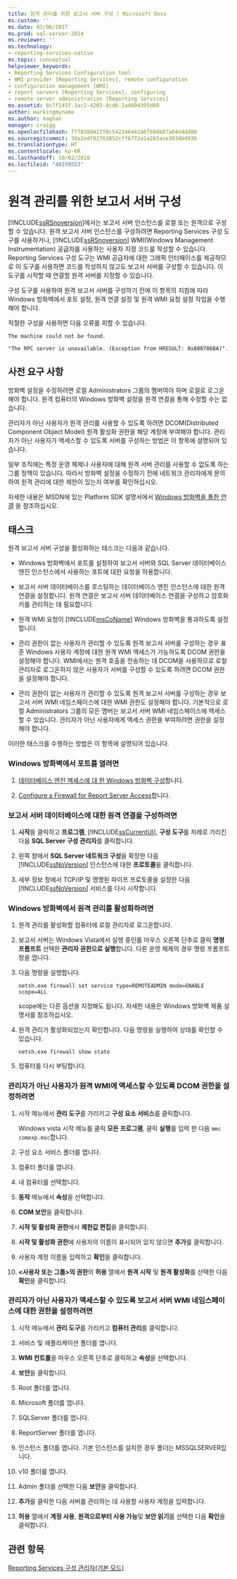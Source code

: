 ```yaml
---
title: 원격 관리를 위한 보고서 서버 구성 | Microsoft Docs
ms.custom: ''
ms.date: 03/06/2017
ms.prod: sql-server-2014
ms.reviewer: ''
ms.technology:
- reporting-services-native
ms.topic: conceptual
helpviewer_keywords:
- Reporting Services Configuration tool
- WMI provider [Reporting Services], remote configuration
- configuration management [WMI]
- report servers [Reporting Services], configuring
- remote server administration [Reporting Services]
ms.assetid: 8c7f145f-3ac2-4203-8cd6-2a4694395d09
author: markingmyname
ms.author: maghan
manager: craigg
ms.openlocfilehash: f778380427f0c542346442a6f694b87a04d4dd80
ms.sourcegitcommit: 3da2edf82763852cff6772a1a282ace3034b4936
ms.translationtype: HT
ms.contentlocale: ko-KR
ms.lasthandoff: 10/02/2018
ms.locfileid: "48159553"
---
```

# <a name="configure-a-report-server-for-remote-administration"></a>원격 관리를 위한 보고서 서버 구성
  [!INCLUDE[ssRSnoversion](../../includes/ssrsnoversion-md.md)]에서는 보고서 서버 인스턴스를 로컬 또는 원격으로 구성할 수 있습니다. 원격 보고서 서버 인스턴스를 구성하려면 Reporting Services 구성 도구를 사용하거나, [!INCLUDE[ssRSnoversion](../../includes/ssrsnoversion-md.md)] WMI(Windows Management Instrumentation) 공급자를 사용하는 사용자 지정 코드를 작성할 수 있습니다. Reporting Services 구성 도구는 WMI 공급자에 대한 그래픽 인터페이스를 제공하므로 이 도구를 사용하면 코드를 작성하지 않고도 보고서 서버를 구성할 수 있습니다. 이 도구를 시작할 때 연결할 원격 서버를 지정할 수 있습니다.  
  
 구성 도구를 사용하여 원격 보고서 서버를 구성하기 전에 이 항목의 지침에 따라 Windows 방화벽에서 포트 설정, 원격 연결 설정 및 원격 WMI 요청 설정 작업을 수행해야 합니다.  
  
 적절한 구성을 사용하면 다음 오류를 피할 수 있습니다.  
  
 `The machine could not be found.`  
  
 `"The RPC server is unavailable. (Exception from HRESULT: 0x800706BA)".`  
  
## <a name="prerequisites"></a>사전 요구 사항  
 방화벽 설정을 수정하려면 로컬 Administrators 그룹의 멤버여야 하며 로컬로 로그온해야 합니다. 원격 컴퓨터의 Windows 방화벽 설정을 원격 연결을 통해 수정할 수는 없습니다.  
  
 관리자가 아닌 사용자가 원격 관리를 사용할 수 있도록 하려면 DCOM(Distributed Component Object Model) 원격 활성화 권한을 해당 계정에 부여해야 합니다. 관리자가 아닌 사용자가 액세스할 수 있도록 서버를 구성하는 방법은 이 항목에 설명되어 있습니다.  
  
 일부 조직에는 특정 운영 체제나 사용자에 대해 원격 서버 관리를 사용할 수 없도록 하는 그룹 정책이 있습니다. 따라서 방화벽 설정을 수정하기 전에 네트워크 관리자에게 문의하여 원격 관리에 대한 제한이 있는지 여부를 확인하십시오.  
  
 자세한 내용은 MSDN에 있는 Platform SDK 설명서에서 [Windows 방화벽을 통한 연결](http://go.microsoft.com/fwlink/?LinkId=63615) 을 참조하십시오.  
  
## <a name="tasks"></a>태스크  
 원격 보고서 서버 구성을 활성화하는 태스크는 다음과 같습니다.  
  
-   Windows 방화벽에서 포트를 설정하여 보고서 서버와 SQL Server 데이터베이스 엔진 인스턴스에서 사용하는 포트에 대한 요청을 허용합니다.  
  
-   보고서 서버 데이터베이스를 호스팅하는 데이터베이스 엔진 인스턴스에 대한 원격 연결을 설정합니다. 원격 연결은 보고서 서버 데이터베이스 연결을 구성하고 암호화 키를 관리하는 데 필요합니다.  
  
-   원격 WMI 요청이 [!INCLUDE[msCoName](../../includes/msconame-md.md)] Windows 방화벽을 통과하도록 설정합니다.  
  
-   관리 권한이 없는 사용자가 관리할 수 있도록 원격 보고서 서버를 구성하는 경우 표준 Windows 사용자 계정에 대한 원격 WMI 액세스가 가능하도록 DCOM 권한을 설정해야 합니다. WMI에서는 원격 호출을 전송하는 데 DCOM을 사용하므로 로컬 관리자로 로그온하지 않은 사용자가 서버를 구성할 수 있도록 하려면 DCOM 권한을 설정해야 합니다.  
  
-   관리 권한이 없는 사용자가 관리할 수 있도록 원격 보고서 서버를 구성하는 경우 보고서 서버 WMI 네임스페이스에 대한 WMI 권한도 설정해야 합니다. 기본적으로 로컬 Administrators 그룹의 모든 멤버는 보고서 서버 WMI 네임스페이스에 액세스할 수 있습니다. 관리자가 아닌 사용자에게 액세스 권한을 부여하려면 권한을 설정해야 합니다.  
  
 이러한 태스크를 수행하는 방법은 이 항목에 설명되어 있습니다.  
  
### <a name="to-open-ports-in-windows-firewall"></a>Windows 방화벽에서 포트를 열려면  
  
1.  [데이터베이스 엔진 액세스에 대 한 Windows 방화벽 구성](../../database-engine/configure-windows/configure-a-windows-firewall-for-database-engine-access.md)합니다.  
  
2.  [Configure a Firewall for Report Server Access](configure-a-firewall-for-report-server-access.md)합니다.  
  
### <a name="to-configure-remote-connections-to-the-report-server-database"></a>보고서 서버 데이터베이스에 대한 원격 연결을 구성하려면  
  
1.  **시작**을 클릭하고 **프로그램**, [!INCLUDE[ssCurrentUI](../../includes/sscurrentui-md.md)], **구성 도구**를 차례로 가리킨 다음 **SQL Server 구성 관리자**를 클릭합니다.  
  
2.  왼쪽 창에서 **SQL Server 네트워크 구성**을 확장한 다음 [!INCLUDE[ssNoVersion](../../includes/ssnoversion-md.md)] 인스턴스에 대한 **프로토콜**을 클릭합니다.  
  
3.  세부 정보 창에서 TCP/IP 및 명명된 파이프 프로토콜을 설정한 다음 [!INCLUDE[ssNoVersion](../../includes/ssnoversion-md.md)] 서비스를 다시 시작합니다.  
  
### <a name="to-enable-remote-administration-in-windows-firewall"></a>Windows 방화벽에서 원격 관리를 활성화하려면  
  
1.  원격 관리를 활성화할 컴퓨터에 로컬 관리자로 로그온합니다.  
  
2.  보고서 서버는 Windows Vista에서 실행 중인를 마우스 오른쪽 단추로 클릭 **명령 프롬프트** 선택한 **관리자 권한으로 실행**합니다. 다른 운영 체제의 경우 명령 프롬프트 창을 엽니다.  
  
3.  다음 명령을 실행합니다.  
  
    ```  
    netsh.exe firewall set service type=REMOTEADMIN mode=ENABLE scope=ALL  
    ```  
  
     scope에는 다른 옵션을 지정해도 됩니다. 자세한 내용은 Windows 방화벽 제품 설명서를 참조하십시오.  
  
4.  원격 관리가 활성화되었는지 확인합니다. 다음 명령을 실행하여 상태를 확인할 수 있습니다.  
  
    ```  
    netsh.exe firewall show state  
    ```  
  
5.  컴퓨터를 다시 부팅합니다.  
  
### <a name="to-set-dcom-permissions-to-enable-remote-wmi-access-for-non-administrators"></a>관리자가 아닌 사용자가 원격 WMI에 액세스할 수 있도록 DCOM 권한을 설정하려면  
  
1.  시작 메뉴에서 **관리 도구**를 가리키고 **구성 요소 서비스**를 클릭합니다.  
  
     Windows vista 시작 메뉴를 클릭 **모든 프로그램**, 클릭 **실행**를 입력 한 다음 `mmc comexp.msc`합니다.  
  
2.  구성 요소 서비스 폴더를 엽니다.  
  
3.  컴퓨터 폴더를 엽니다.  
  
4.  내 컴퓨터를 선택합니다.  
  
5.  **동작** 메뉴에서 **속성**을 선택합니다.  
  
6.  **COM 보안**을 클릭합니다.  
  
7.  **시작 및 활성화 권한**에서 **제한값 편집**을 클릭합니다.  
  
8.  **시작 및 활성화 권한**에 사용자의 이름이 표시되어 있지 않으면 **추가**를 클릭합니다.  
  
9. 사용자 계정 이름을 입력하고 **확인**을 클릭합니다.  
  
10. **\<사용자 또는 그룹>의 권한**의 **허용** 열에서 **원격 시작** 및 **원격 활성화**를 선택한 다음 **확인**을 클릭합니다.  
  
### <a name="to-set-permissions-on-the-report-server-wmi-namespace-for-non-administrators"></a>관리자가 아닌 사용자가 액세스할 수 있도록 보고서 서버 WMI 네임스페이스에 대한 권한을 설정하려면  
  
1.  시작 메뉴에서 **관리 도구**를 가리키고 **컴퓨터 관리**를 클릭합니다.  
  
2.  서비스 및 애플리케이션 폴더를 엽니다.  
  
3.  **WMI 컨트롤**을 마우스 오른쪽 단추로 클릭하고 **속성**을 선택합니다.  
  
4.  **보안**을 클릭합니다.  
  
5.  Root 폴더를 엽니다.  
  
6.  Microsoft 폴더를 엽니다.  
  
7.  SQLServer 폴더를 엽니다.  
  
8.  ReportServer 폴더를 엽니다.  
  
9. 인스턴스 폴더를 엽니다. 기본 인스턴스를 설치한 경우 폴더는 MSSQLSERVER입니다.  
  
10. v10 폴더를 엽니다.  
  
11. Admin 폴더를 선택한 다음 **보안**을 클릭합니다.  
  
12. **추가**를 클릭한 다음 서버를 관리하는 데 사용할 사용자 계정을 입력합니다.  
  
13. **허용** 열에서 **계정 사용**, **원격으로부터 사용 가능**및 **보안 읽기**를 선택한 다음 **확인**을 클릭합니다.  
  
## <a name="see-also"></a>관련 항목  
 [Reporting Services 구성 관리자&#40;기본 모드&#41;](../../sql-server/install/reporting-services-configuration-manager-native-mode.md)  
  
  
